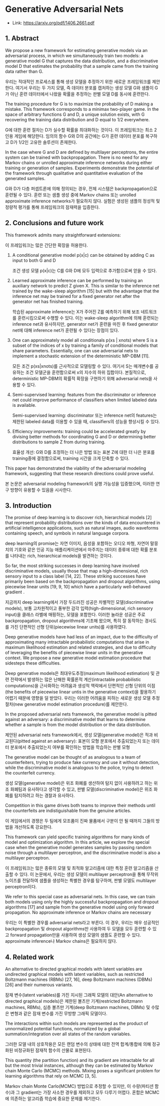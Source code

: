 # Generative Adversarial Nets


- Link: https://arxiv.org/pdf/1406.2661.pdf



## 1. Abstract

We propose a new framework for estimating generative models via an adversarial process, in which we simultaneously train two models: a generative model G that captures the data distribution, and a discriminative model D that estimates the probability that a sample came from the training data rather than G. 

우리는 적대적인 프로세스를 통해 생성 모델을 추정하기 위한 새로운 프레임워크를 제안한다. 여기서 우리는 두 가지 모델, 즉 데이터 분포를 캡처하는 생성 모델 G와 샘플이 G가 아닌 훈련 데이터에서 나왔을 확률을 추정하는 판별 모델 D를 동시에 훈련한다.



The training procedure for G is to maximize the probability of D making a mistake. This framework corresponds to a minimax two-player game. In the space of arbitrary functions G and D, a unique solution exists, with G recovering the training data distribution and D equal to 1/2 everywhere. 

G에 대한 훈련 절차는 D가 실수할 확률을 최대화하는 것이다. 이 프레임워크는 최소 2인용 게임에 해당한다. 임의의 함수 G와 D의 공간에는 G가 훈련 데이터 분포를 복구하고 D가 1/2인 고유한 솔루션이 존재한다.



In the case where G and D are defined by multilayer perceptrons, the entire system can be trained with backpropagation. There is no need for any Markov chains or unrolled approximate inference networks during either training or generation of samples. Experiments demonstrate the potential of the framework through qualitative and quantitative evaluation of the generated samples. 

G와 D가 다층 퍼셉트론에 의해 정의되는 경우, 전체 시스템은 backpropagation으로 훈련될 수 있다. 훈련 또는 샘플 생성 중에 Markov chains 또는 unrolled approximate inference networks가 필요하지 않다. 실험은 생성된 샘플의 정성적 및 정량적 평가를 통해 프레임워크의 잠재력을 입증한다.



## 2. Conclusions and future work

This framework admits many straightforward extensions: 



이 프레임워크는 많은 간단한 확장을 허용한다.

1. A conditional generative model p(x|c) can be obtained by adding C as input to both G and D 

   조건 생성 모델 p(x|c)는 C를 G와 D에 모두 입력으로 추가함으로써 얻을 수 있다. 

   

2. Learned approximate inference can be performed by training an auxiliary network to predict Z given X. This is similar to the inference net trained by the wake-sleep algorithm [15] but with the advantage that the inference net may be trained for a fixed generator net after the generator net has finished training.

   학습된 approximate inference는 X가 주어진 Z를 예측하기 위해 보조 네트워크를 훈련시킴으로써 수행할 수 있다. 이는 wake-sleep algorithm에 의해 훈련되는 inference net과 유사하지만, generator net가 훈련을 마친 후 fixed generator net에 대해 inference net가 훈련될 수 있다는 장점이 있다.

   

3. One can approximately model all conditionals p(xs | xnots) where S is a subset of the indices of x by training a family of conditional models that share parameters. Essentially, one can use adversarial nets to implement a stochastic extension of the deterministic MP-DBM [11]. 

   모든 조건 p(xs|xnots)를 근사적으로 모델링할 수 있다. 여기서 S는 매개변수를 공유하는 조건 모델군을 훈련함으로써 x의 지수의 하위 집합이다. 본질적으로, deterministic MP-DBM의 확률적 확장을 구현하기 위해 adversarial nets을 사용할 수 있다.

   

4. Semi-supervised learning: features from the discriminator or inference net could improve performance of classifiers when limited labeled data is available. 

   Semi-supervised learning: discriminator 또는 inference net의 features는 제한된 labeled data를 이용할 수 있을 때, classifiers의 성능을 향상시킬 수 있다.

   

5. Efficiency improvements: training could be accelerated greatly by divising better methods for coordinating G and D or determining better distributions to sample Z from during training. 

   효율성 개선: G와 D를 조정하는 더 나은 방법 또는 표본 Z에 대한 더 나은 분포를 training중에 결정함으로써, training 시간을 크게 단축할 수 있다.

   

This paper has demonstrated the viability of the adversarial modeling framework, suggesting that these research directions could prove useful.

본 논문은 adversarial modeling framework의 실행 가능성을 입증했으며, 이러한 연구 방향이 유용할 수 있음을 시사한다.



## 3. Introduction

The promise of deep learning is to discover rich, hierarchical models [2] that represent probability distributions over the kinds of data encountered in artificial intelligence applications, such as natural images, audio waveforms containing speech, and symbols in natural language corpora. 

deep learning의 promise는 자연 이미지, 음성을 포함하는 오디오 파형, 자연어 말뭉치의 기호와 같은 인공 지능 애플리케이션에서 마주치는 데이터 종류에 대한 확률 분포를 나타내는 rich, hierarchical models을 발견하는 것이다.



So far, the most striking successes in deep learning have involved discriminative models, usually those that map a high-dimensional, rich sensory input to a class label [14, 22]. These striking successes have primarily been based on the backpropagation and dropout algorithms, using piecewise linear units [19, 9, 10] which have a particularly well-behaved gradient . 

지금까지 deep learning에서 가장 두드러진 성공은 차별적인 모델(discriminative models), 보통 고차원적이고 풍부한 감각 입력(high-dimensional, rich sensory input)을  클래스 라벨에 매핑하는, 모델을 포함한다. 이러한 놀라운 성공은 주로 backpropagation, dropout algorithms에 기초해 왔으며, 특히 잘 동작하는 경사도를 가진 단편적인 선형 단위(piecewise linear units)를 사용하였다.



Deep generative models have had less of an impact, due to the difficulty of approximating many intractable probabilistic computations that arise in maximum likelihood estimation and related strategies, and due to difficulty of leveraging the benefits of piecewise linear units in the generative context. We propose a new generative model estimation procedure that sidesteps these difficulties.

Deep generative models은 최대우도추정(maximum likelihood estimation) 및 관련 전략에서 발생하는 많은 난해한 확률론적 계산(intractable probabilistic computations)을 근사화하는 어려움과 생성적 맥락에서 단편적인 선형 단위의 이점(the benefits of piecewise linear untis in the generative context)을 활용하기 어렵기 때문에 영향을 덜 받았다. 우리는 이러한 어려움을 피하는 새로운 생성 모델 추정 절차(new generative model estimation procedure)를 제안한다.



In the proposed adversarial nets framework, the generative model is pitted against an adversary: a discriminative model that learns to determine whether a sample is from the model distribution or the data distribution. 

제안된 adversarial nets framework에서, 생성 모델(generative model)은 적과 비교된다(pitted against an adversary): 표본이 모형 분포에서 추출되었는지 또는 데이터 분포에서 추출되었는지 여부를 확인하는 방법을 학습하는 판별 모형



The generative model can be thought of as analogous to a team of counterfeiters, trying to produce fake currency and use it without detection, while the discriminative model is analogous to the police, trying to detect the counterfeit currency. 

생성 모델(generative model)은 위조 화폐를 생산하여 탐지 없이 사용하려고 하는 위조 화폐팀과 유사하다고 생각할 수 있고, 판별 모델(discriminative model)은 위조 화폐를 탐지하려고 하는 경찰과 유사하다.



Competition in this game drives both teams to improve their methods until the counterfeits are indistiguishable from the genuine articles.

이 게임에서의 경쟁은 두 팀에게 모조품이 진짜 물품에서 구분이 안 될 때까지 그들의 방법을 개선하도록 강요한다.



This framework can yield specific training algorithms for many kinds of model and optimization algorithm. In this article, we explore the special case when the generative model generates samples by passing random noise through a multilayer perceptron, and the discriminative model is also a multilayer perceptron. 

이 프레임워크는 많은 종류의 모델 및 최적화 알고리즘에 대한 특정 훈련 알고리즘을 산출할 수 있다. 이  논문에서, 우리는 생성 모델이 multilayer perceptron을 통해 무작위 노이즈를 전달하여 샘플을 생성하는 특별한 경우를 탐구하며, 판별 모델도 multilayer perceptron이다.



We refer to this special case as adversarial nets. In this case, we can train both models using only the highly successful backpropagation and dropout algorithms [17] and sample from the generative model using only forward propagation. No approximate inference or Markov chains are necessary

우리는 이 특별한 경우를 adversarial nets라고 부른다. 이 경우, 우리는 매우 성공적인 backpropagation 및 dropout algorithms만 사용하여 두 모델을 모두 훈련할 수 있고 forward propagation만을 사용하여 생성 모델의 샘플도 훈련할 수 있다. approximate inference나 Markov chains은 필요하지 않다.



## 4. Related work

An alternative to directed graphical models with latent variables are undirected graphical models with latent variables, such as restricted Boltzmann machines (RBMs) [27, 16], deep Boltzmann machines (DBMs) [26] and their numerous variants. 

잠재 변수(latent variables)를 가진 지시된 그래픽 모델의 대안(An alternative to directed graphical models)은 제한된 볼츠만 기계(restricted Boltzmann machines, RBMs), 심층 볼츠만 기계(deep Boltzmann machines, DBMs) 및 수많은 변형과 같은 잠재 변수를 가진 무방향 그래픽 모델이다.



The interactions within such models are represented as the product of unnormalized potential functions, normalized by a global summation/integration over all states of the random variables. 

그러한 모델 내의 상호작용은 모든 랜덤 변수의 상태에 대한 전역 합계/통합에 의해 정규화된 비정규화된 잠재적 함수의 산물로 표현된다.



This quantity (the partition function) and its gradient are intractable for all but the most trivial instances, although they can be estimated by Markov chain Monte Carlo (MCMC) methods. Mixing poses a significant problem for learning algorithms that rely on MCMC [3, 5].

Markov chain Monte Carlo(MCMC) 방법으로 추정할 수 있지만, 이 수량(파티션 함수)과 그 gradient는 가장 사소한 경우를 제외하고 모두 다루기 어렵다. 혼합은 MCMC에 의존하는 알고리즘 학습에 중요한 문제를 제기한다. 
